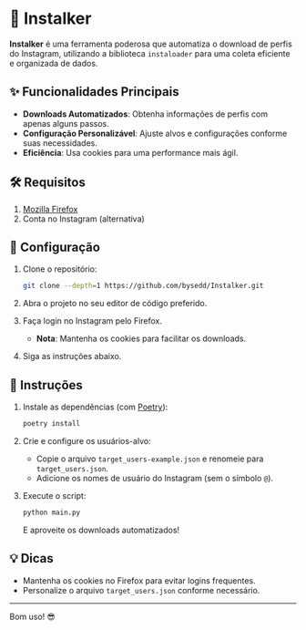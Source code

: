# 📸 Instalker

**Instalker** é uma ferramenta poderosa que automatiza o download de perfis do Instagram, utilizando a biblioteca `instaloader` para uma coleta eficiente e organizada de dados.

## ✨ Funcionalidades Principais

- **Downloads Automatizados**: Obtenha informações de perfis com apenas alguns passos.
- **Configuração Personalizável**: Ajuste alvos e configurações conforme suas necessidades.
- **Eficiência**: Usa cookies para uma performance mais ágil.

## 🛠️ Requisitos

1. [Mozilla Firefox](https://www.mozilla.org/pt-BR/firefox/new/)
2. Conta no Instagram (alternativa)

## 🚀 Configuração

1. Clone o repositório:

    ```bash
    git clone --depth=1 https://github.com/bysedd/Instalker.git
    ```

2. Abra o projeto no seu editor de código preferido.
3. Faça login no Instagram pelo Firefox.
   - **Nota**: Mantenha os cookies para facilitar os downloads.
4. Siga as instruções abaixo.

## 📝 Instruções

1. Instale as dependências (com [Poetry](https://python-poetry.org/docs/#installation)):

    ```bash
    poetry install
    ```

2. Crie e configure os usuários-alvo:
   - Copie o arquivo `target_users-example.json` e renomeie para `target_users.json`.
   - Adicione os nomes de usuário do Instagram (sem o símbolo `@`).

3. Execute o script:

    ```bash
    python main.py
    ```

    E aproveite os downloads automatizados!

## 💡 Dicas

- Mantenha os cookies no Firefox para evitar logins frequentes.
- Personalize o arquivo `target_users.json` conforme necessário.

---

Bom uso! 😎
